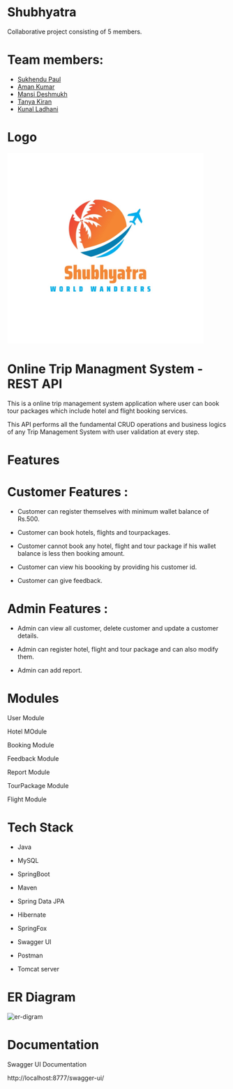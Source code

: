 
# Shubhyatra

Collaborative project consisting of 5 members.

# Team members:
- <a href="https://github.com/sukhendu32">Sukhendu Paul</a>
- <a href="https://github.com/aman1080phd"> Aman Kumar</a>
- <a href="https://github.com/Mansi-Deshmukh">Mansi Deshmukh</a>
- <a href="https://github.com/tanuk11">Tanya Kiran</a>
- <a href="https://github.com/Kunal-Ladhani">Kunal Ladhani</a>

# Logo

<p align="left">
  <img src="/ReadmeImage/Logo.jpg" width="450" alt="accessibility text">
</p>

# Online Trip Managment System - REST API

This is a online trip management system application where user can book tour packages which include hotel and flight booking services.

This API performs all the fundamental CRUD operations and business logics of any Trip Management System with user validation at every step.

# Features

# Customer Features :

- Customer can register themselves with minimum wallet balance of Rs.500.

- Customer can book hotels, flights and tourpackages.

- Customer cannot book any hotel, flight and tour package if his wallet balance is less then booking amount.

- Customer can view his boooking by providing his customer id.

- Customer can give feedback.

# Admin Features :

- Admin can view all customer, delete customer and update a customer details.

- Admin can register hotel, flight and tour package and can also modify them.

- Admin can add report.

# Modules

User Module

Hotel MOdule

Booking Module

Feedback Module

Report Module

TourPackage Module

Flight Module

# Tech Stack

* Java 

* MySQL 

* SpringBoot 

* Maven 

* Spring Data JPA 

* Hibernate 

* SpringFox 

* Swagger UI 

* Postman 

* Tomcat server

# ER Diagram 
![er-digram](https://user-images.githubusercontent.com/102024693/201505821-19a7fd47-90bc-4e75-a538-bc761f70ad34.jpg)

# Documentation

Swagger UI Documentation

http://localhost:8777/swagger-ui/
